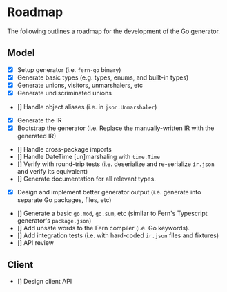# Roadmap

The following outlines a roadmap for the development of the Go generator.

## Model

- [x] Setup generator (i.e. `fern-go` binary)
- [x] Generate basic types (e.g. types, enums, and built-in types)
- [x] Generate unions, visitors, unmarshalers, etc
- [x] Generate undiscriminated unions
- [] Handle object aliases (i.e. in `json.Unmarshaler`)
- [x] Generate the IR
- [x] Bootstrap the generator (i.e. Replace the manually-written IR with the generated IR)
- [] Handle cross-package imports
- [] Handle DateTime [un]marshaling with `time.Time`
- [] Verify with round-trip tests (i.e. deserialize and re-serialize `ir.json` and verify its equivalent)
- [] Generate documentation for all relevant types.
- [x] Design and implement better generator output (i.e. generate into separate Go packages, files, etc)
- [] Generate a basic `go.mod`, `go.sum`, etc (similar to Fern's Typescript generator's `package.json`)
- [] Add unsafe words to the Fern compiler (i.e. Go keywords).
- [] Add integration tests (i.e. with hard-coded `ir.json` files and fixtures)
- [] API review

## Client

- [] Design client API
